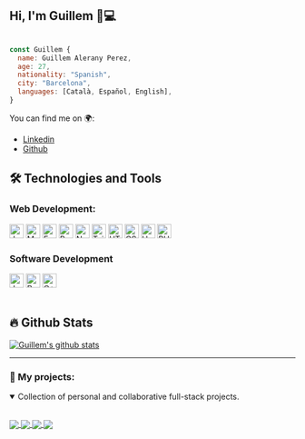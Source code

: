 ## Hi, I'm Guillem 👋💻

```js

const Guillem {
  name: Guillem Alerany Perez,
  age: 27,
  nationality: "Spanish",
  city: "Barcelona",
  languages: [Català, Español, English],
}

```

You can find me on 🌍:
- [Linkedin](https://www.linkedin.com/in/guillemaleranyperez/)
- [Github](https://github.com/GuilleAP)

## 🛠 Technologies and Tools

### Web Development:

<div align="left">
  <a href="#"><img src="https://img.shields.io/badge/JavaScript-282C34?logo=javascript&logoColor=F7DF1E" alt="JavaScript logo" title="JavaScript" height="25" /></a>
  <a href="#"><img src="https://img.shields.io/badge/MongoDB-282C34?logo=mongodb&logoColor=07AC4F" alt="MongoDB" title="MongoDB" height="25" /></a>
  <a href="#"><img src="https://img.shields.io/badge/Express-282C34?logo=express&logoColor=61DAFB" alt="Express" title="Express" height="25" /></a>
  <a href="#"><img src="https://img.shields.io/badge/ReactJs-282C34?logo=react&logoColor=61DAFB" alt="ReactJs" title="ReactJs" height="25" /></a>
  <a href="#"><img src="https://img.shields.io/badge/NodeJs-282C34?logo=Nodedotjs&logoColor=6cc24a" alt="NodeJs" title="NodeJs" height="25" /></a>
  <a href="#"><img src="https://img.shields.io/badge/Tailwind%20CSS-282C34?logo=tailwind-css&logoColor=07b0ce" alt="Tailwind" title="Tailwind" height="25" /></a>
  <a href="#"><img src="https://img.shields.io/badge/HTML5-282C34?logo=html5&logoColor=E34F26" alt="HTML5" title="HTML5" height="25" /></a>
  <a href="#"><img src="https://img.shields.io/badge/CSS3-282C34?logo=css3&logoColor=1572B6" alt="CSS3" title="CSS3" height="25" /></a>
  <a href="#"><img src="https://img.shields.io/badge/Heroku-282C34?logo=heroku&logoColor=764ABC" alt="Heroku" title="Heroku" height="25" /></a>  
  <a href="#"><img src="https://img.shields.io/badge/PHP-282C34?logo=php&logoColor=764ABC" alt="PHP" title="PHP" height="25" /></a>  
</div>

### Software Development

<div align="left">
  <a href="#"><img src="https://img.shields.io/badge/Java-282C34?logo=java&logoColor=F7DF1E" alt="Java" title="Java" height="25" /></a>
  <a href="#"><img src="https://img.shields.io/badge/Python-282C34?logo=python&logoColor=F7DF1E" alt="Python" title="Python" height="25" /></a>
  <a href="#"><img src="https://img.shields.io/badge/C/C++-282C34?logo=c/c++&logoColor=61DAFB" alt="C++" title="C++" height="25" /></a>
</div>

<br>

## 🔥 Github Stats

[![Guillem's github stats](https://github-readme-stats.vercel.app/api?username=GuilleAP&show_icons=true&theme=merko)](https://github.com/GuilleAP/github-readme-stats)

<hr>

### 📘 My projects:

<details open>
  <summary> Collection of personal and collaborative full-stack projects. </summary>
  
  <br />
  <p>
    <a href="https://github.com/braydonwang/Activio-App">
      <img align="center" src="https://github-readme-stats.vercel.app/api/pin/?username=GuilleAP&repo=Project-3-backend&theme=merko&show_owner=true"/>
    </a>
    <a href="https://github.com/braydonwang/MERN-Social-Media-App">
      <img align="center" src="https://github-readme-stats.vercel.app/api/pin/?username=GuilleAP&repo=e-commerce&theme=merko&show_owner=true"/>
    </a>
    <a href="https://github.com/braydonwang/MERN-Goal-Tracker">
      <img align="center" src="https://github-readme-stats.vercel.app/api/pin/?username=GuilleAP&repo=Project-2&theme=merko&show_owner=true"/>
    </a>
    <a href="https://github.com/braydonwang/MERN-Exercise-Tracker">
      <img align="center" src="https://github-readme-stats.vercel.app/api/pin/?username=GuilleAP&repo=IronGame&theme=merko&show_owner=true"/>
    </a>
  </p>
</details>
